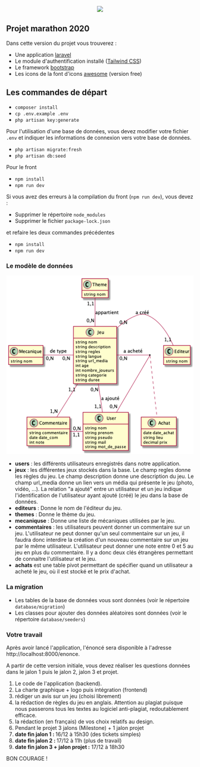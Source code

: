 <p align="center">
<a href="http://www.iut-lens.univ-artois.fr/" target="_blank"><img src="http://www.iut-lens.univ-artois.fr/wp-content/themes/iutlens2016new2/images/screenshot.png" width="200"></a></p>


## Projet marathon 2020

Dans cette version du projet vous trouverez :

- Une application [laravel](https://laravel.com/)
- Le module d'authentification installé ([Tailwind CSS](https://tailwindcss.com/))
- Le framework [bootstrap](https://getbootstrap.com/)
- Les icons de la font d'icons [awesome](https://fontawesome.com/) (version free)


## Les commandes de départ

- `composer install`
- `cp .env.example .env`
- `php artisan key:generate`

Pour l'utilisation d'une base de données, vous devez modifier votre fichier `.env` et indiquer les informations de connexion vers votre base de données.

- `php artisan migrate:fresh`
- `php artisan db:seed`

Pour le front

- `npm install`
- `npm run dev`

Si vous avez des erreurs à la compilation du front (`npm run dev`), vous devez :

- Supprimer le répertoire `node_modules`
- Supprimer le fichier `package-lock.json`

et refaire les deux commandes précédentes

- `npm install`
- `npm run dev`


### Le modèle de données

![Modèle de données](public/images/modeleDonnees.png)

<ul>
<li><strong>users</strong> : les différents utilisateurs enregistrés dans notre application.
</li>
<li><strong>jeux</strong> : les différentes jeux stockés dans la base. Le champ regles donne
    les règles du jeu. Le champ description donne une description du jeu. Le champ url_media donne un lien vers un média qui présente le jeu (photo, vidéo, ...).
    La relation "a ajouté" entre un utilisateur et un jeu indique l'identification de l'utilisateur ayant ajouté (créé) le jeu dans la base de données.
</li>
<li><strong>editeurs</strong> : Donne le nom de l'éditeur du jeu.</li>
<li><strong>themes</strong> : Donne le thème du jeu.</li>
<li><strong>mecaniquse</strong> : Donne une liste de mécaniques utilisées par le jeu.</li>
<li><strong>commentaires</strong> : les utilisateurs peuvent donner un commentaire  sur un
    jeu. L'utilisateur ne peut donner qu'un seul commentaire sur un jeu, il faudra donc interdire la création d'un nouveau commentaire sur un jeu par le même utilisateur.
    L'utilisateur peut donner une note entre 0 et 5 au jeu en plus du commentaire.
    Il y a donc deux clés étrangères permettant de connaitre l'utilisateur et le jeu.
</li>
<li><strong>achats</strong> est une table pivot permettant de spécifier quand un utilisateur a acheté le jeu, où il est stocké et le prix d'achat.
</li>
</ul>

### La migration


- Les tables de la base de données vous sont données (voir le répertoire `database/migration`)
- Les classes pour ajouter des données aléatoires sont données (voir le répertoire `database/seeders`)

### Votre travail

Après avoir lancé l'application, l'énoncé sera disponible à l'adresse http://localhost:8000/enonce.

A partir de cette version initiale, vous devez réaliser les questions données dans le jalon 1 puis le jalon 2, jalon 3 et projet.

<ol>
<li>Le code de l'application (backend).</li>
<li>La charte graphique + logo puis intégration (frontend)</li>
<li>rédiger un avis sur un jeu (choisi librement)</li>
<li>la rédaction de règles du jeu en anglais. Attention au plagiat puisque nous passerons tous les textes au
    logiciel anti-plagiat, redoutablement efficace.
</li>
<li>la rédaction (en français) de vos choix relatifs au design.</li>
<li>Pendant le projet 3 jalons (Milestone) + 1 jalon projet</li>

<li><span style="font-weight: bold">date fin jalon 1 : </span>16/12 à 15h30 (des tickets simples)</li>
<li><span style="font-weight: bold">date fin jalon 2 : </span>17/12 à 11h (plus de travail)</li>
<li><span style="font-weight: bold">date fin jalon 3 + jalon projet :</span> 17/12 à 18h30</li>
</ol>


BON COURAGE !
